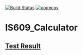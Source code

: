 [![Build Status](https://travis-ci.org/tommywenjiezhang/IS609_Calculator.svg?branch=master)](https://travis-ci.org/tommywenjiezhang/IS609_Calculator)
[![codecov](https://codecov.io/gh/tommywenjiezhang/IS609_Calculator/branch/master/graph/badge.svg)](https://codecov.io/gh/tommywenjiezhang/IS609_Calculator)
# IS609_Calculator
## [Test Result](https://tommywenjiezhang.github.io/IS609_Calculator/)
